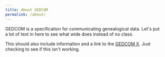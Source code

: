 ```yaml
---
title: About GEDCOM
permalink: /about/
---
```


GEDCOM is a specification for communicating genealogical data. Let's put a lot of text in here to see what wide does instead of no class.

This should also include information and a link to the [GEDCOM X](http://gedcomx.org). Just checking to see if this isn't working.
